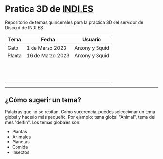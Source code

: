 # Pratica 3D de [INDI.ES](https://indi-es.com/discord)
Repositorio de temas quincenales para la practica 3D del servidor de Discord de INDI.ES. 

|Tema 	|Fecha   	|Usuario   	|
|---	|---	|---	|
|Gato   	|1 de Marzo 2023   	|Antony y Squid   	|
|Planta   	|16 de Marzo 2023  	|Antony y Squid   	|
|   	|   	|   	|
|   	|   	|   	|
|   	|   	|   	|
|   	|   	|   	|
|   	|   	|   	|
|   	|   	|   	|
|   	|   	|   	|
|   	|   	|   	|
|   	|   	|   	|
|   	|   	|   	|
|   	|   	|   	|
|   	|   	|   	|

---
## ¿Cómo sugerir un tema?

Palabras que no se repitan. Como sugerencia, puedes seleccionar un tema global y hacerlo más pequeño. Por ejemplo: tema global "Animal", tema del mes "delfin". Los temas globales son:
- Plantas
- Animales
- Planetas
- Comida
- Insectos
